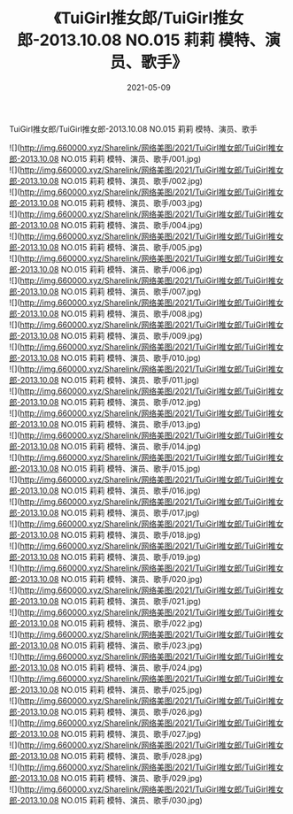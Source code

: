 ﻿---
layout: post
title:  《TuiGirl推女郎/TuiGirl推女郎-2013.10.08 NO.015 莉莉 模特、演员、歌手》
date:   2021-05-09
img: http://img.660000.xyz/Sharelink/网络美图/2021/TuiGirl推女郎/TuiGirl推女郎-2013.10.08 NO.015 莉莉 模特、演员、歌手/000.jpg
categories: [美女, 清纯, 唯美]
---

TuiGirl推女郎/TuiGirl推女郎-2013.10.08 NO.015 莉莉 模特、演员、歌手

 ![](http://img.660000.xyz/Sharelink/网络美图/2021/TuiGirl推女郎/TuiGirl推女郎-2013.10.08 NO.015 莉莉 模特、演员、歌手/001.jpg) <br>![](http://img.660000.xyz/Sharelink/网络美图/2021/TuiGirl推女郎/TuiGirl推女郎-2013.10.08 NO.015 莉莉 模特、演员、歌手/002.jpg) <br>![](http://img.660000.xyz/Sharelink/网络美图/2021/TuiGirl推女郎/TuiGirl推女郎-2013.10.08 NO.015 莉莉 模特、演员、歌手/003.jpg) <br>![](http://img.660000.xyz/Sharelink/网络美图/2021/TuiGirl推女郎/TuiGirl推女郎-2013.10.08 NO.015 莉莉 模特、演员、歌手/004.jpg) <br>![](http://img.660000.xyz/Sharelink/网络美图/2021/TuiGirl推女郎/TuiGirl推女郎-2013.10.08 NO.015 莉莉 模特、演员、歌手/005.jpg) <br>![](http://img.660000.xyz/Sharelink/网络美图/2021/TuiGirl推女郎/TuiGirl推女郎-2013.10.08 NO.015 莉莉 模特、演员、歌手/006.jpg) <br>![](http://img.660000.xyz/Sharelink/网络美图/2021/TuiGirl推女郎/TuiGirl推女郎-2013.10.08 NO.015 莉莉 模特、演员、歌手/007.jpg) <br>![](http://img.660000.xyz/Sharelink/网络美图/2021/TuiGirl推女郎/TuiGirl推女郎-2013.10.08 NO.015 莉莉 模特、演员、歌手/008.jpg) <br>![](http://img.660000.xyz/Sharelink/网络美图/2021/TuiGirl推女郎/TuiGirl推女郎-2013.10.08 NO.015 莉莉 模特、演员、歌手/009.jpg) <br>![](http://img.660000.xyz/Sharelink/网络美图/2021/TuiGirl推女郎/TuiGirl推女郎-2013.10.08 NO.015 莉莉 模特、演员、歌手/010.jpg) <br>![](http://img.660000.xyz/Sharelink/网络美图/2021/TuiGirl推女郎/TuiGirl推女郎-2013.10.08 NO.015 莉莉 模特、演员、歌手/011.jpg) <br>![](http://img.660000.xyz/Sharelink/网络美图/2021/TuiGirl推女郎/TuiGirl推女郎-2013.10.08 NO.015 莉莉 模特、演员、歌手/012.jpg) <br>![](http://img.660000.xyz/Sharelink/网络美图/2021/TuiGirl推女郎/TuiGirl推女郎-2013.10.08 NO.015 莉莉 模特、演员、歌手/013.jpg) <br>![](http://img.660000.xyz/Sharelink/网络美图/2021/TuiGirl推女郎/TuiGirl推女郎-2013.10.08 NO.015 莉莉 模特、演员、歌手/014.jpg) <br>![](http://img.660000.xyz/Sharelink/网络美图/2021/TuiGirl推女郎/TuiGirl推女郎-2013.10.08 NO.015 莉莉 模特、演员、歌手/015.jpg) <br>![](http://img.660000.xyz/Sharelink/网络美图/2021/TuiGirl推女郎/TuiGirl推女郎-2013.10.08 NO.015 莉莉 模特、演员、歌手/016.jpg) <br>![](http://img.660000.xyz/Sharelink/网络美图/2021/TuiGirl推女郎/TuiGirl推女郎-2013.10.08 NO.015 莉莉 模特、演员、歌手/017.jpg) <br>![](http://img.660000.xyz/Sharelink/网络美图/2021/TuiGirl推女郎/TuiGirl推女郎-2013.10.08 NO.015 莉莉 模特、演员、歌手/018.jpg) <br>![](http://img.660000.xyz/Sharelink/网络美图/2021/TuiGirl推女郎/TuiGirl推女郎-2013.10.08 NO.015 莉莉 模特、演员、歌手/019.jpg) <br>![](http://img.660000.xyz/Sharelink/网络美图/2021/TuiGirl推女郎/TuiGirl推女郎-2013.10.08 NO.015 莉莉 模特、演员、歌手/020.jpg) <br>![](http://img.660000.xyz/Sharelink/网络美图/2021/TuiGirl推女郎/TuiGirl推女郎-2013.10.08 NO.015 莉莉 模特、演员、歌手/021.jpg) <br>![](http://img.660000.xyz/Sharelink/网络美图/2021/TuiGirl推女郎/TuiGirl推女郎-2013.10.08 NO.015 莉莉 模特、演员、歌手/022.jpg) <br>![](http://img.660000.xyz/Sharelink/网络美图/2021/TuiGirl推女郎/TuiGirl推女郎-2013.10.08 NO.015 莉莉 模特、演员、歌手/023.jpg) <br>![](http://img.660000.xyz/Sharelink/网络美图/2021/TuiGirl推女郎/TuiGirl推女郎-2013.10.08 NO.015 莉莉 模特、演员、歌手/024.jpg) <br>![](http://img.660000.xyz/Sharelink/网络美图/2021/TuiGirl推女郎/TuiGirl推女郎-2013.10.08 NO.015 莉莉 模特、演员、歌手/025.jpg) <br>![](http://img.660000.xyz/Sharelink/网络美图/2021/TuiGirl推女郎/TuiGirl推女郎-2013.10.08 NO.015 莉莉 模特、演员、歌手/026.jpg) <br>![](http://img.660000.xyz/Sharelink/网络美图/2021/TuiGirl推女郎/TuiGirl推女郎-2013.10.08 NO.015 莉莉 模特、演员、歌手/027.jpg) <br>![](http://img.660000.xyz/Sharelink/网络美图/2021/TuiGirl推女郎/TuiGirl推女郎-2013.10.08 NO.015 莉莉 模特、演员、歌手/028.jpg) <br>![](http://img.660000.xyz/Sharelink/网络美图/2021/TuiGirl推女郎/TuiGirl推女郎-2013.10.08 NO.015 莉莉 模特、演员、歌手/029.jpg) <br>![](http://img.660000.xyz/Sharelink/网络美图/2021/TuiGirl推女郎/TuiGirl推女郎-2013.10.08 NO.015 莉莉 模特、演员、歌手/030.jpg) <br>